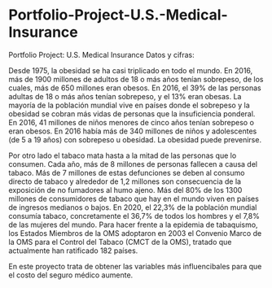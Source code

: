 # Portfolio-Project-U.S.-Medical-Insurance
Portfolio Project: U.S. Medical Insurance
Datos y cifras:

Desde 1975, la obesidad se ha casi triplicado en todo el mundo.
En 2016, más de 1900 millones de adultos de 18 o más años tenían sobrepeso, de los cuales, más de 650 millones eran obesos.
En 2016, el 39% de las personas adultas de 18 o más años tenían sobrepeso, y el 13% eran obesas.
La mayoría de la población mundial vive en países donde el sobrepeso y la obesidad se cobran más vidas de personas que la insuficiencia ponderal.
En 2016, 41 millones de niños menores de cinco años tenían sobrepeso o eran obesos.
En 2016 había más de 340 millones de niños y adolescentes (de 5 a 19 años) con sobrepeso u obesidad.
La obesidad puede prevenirse.

Por otro lado el tabaco mata hasta a la mitad de las personas que lo consumen.
Cada año, más de 8 millones de personas fallecen a causa del tabaco. Más de 7 millones de estas defunciones se deben al consumo directo de tabaco y alrededor de 1,2 millones son consecuencia de la exposición de no fumadores al humo ajeno.
Más del 80% de los 1300 millones de consumidores de tabaco que hay en el mundo viven en países de ingresos medianos o bajos.
En 2020, el 22,3% de la población mundial consumía tabaco, concretamente el 36,7% de todos los hombres y el 7,8% de las mujeres del mundo.
Para hacer frente a la epidemia de tabaquismo, los Estados Miembros de la OMS adoptaron en 2003 el Convenio Marco de la OMS para el Control del Tabaco (CMCT de la OMS), tratado que actualmente han ratificado 182 países.


En este proyecto trata de obtener las variables más influencibales para que el costo del seguro médico aumente.
